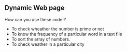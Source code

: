 ## Dynamic Web page

How can you use these code ?

* To check wheather the number is prime or not
* To know the frequency of a particular word in a text file
* To sort the array of numbers.
* To check weather in a particular city
